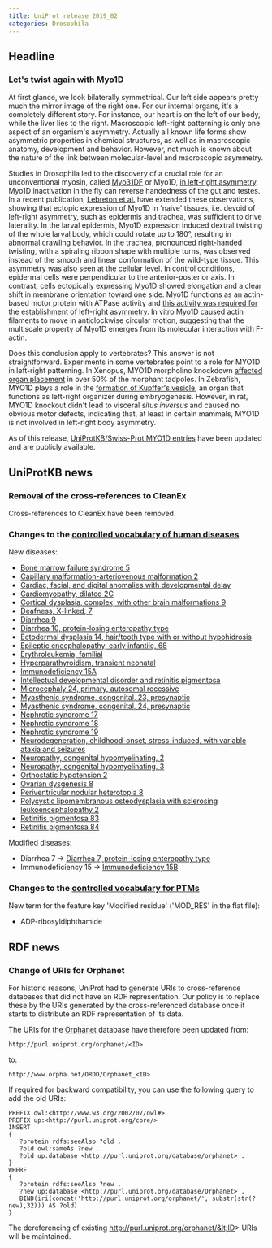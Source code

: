 ```yaml
---
title: UniProt release 2019_02
categories: Drosophila
---
```


## Headline

### Let's twist again with Myo1D

At first glance, we look bilaterally symmetrical. Our left side appears pretty much the mirror image of the right one. For our internal organs, it's a completely different story. For instance, our heart is on the left of our body, while the liver lies to the right. Macroscopic left-right patterning is only one aspect of an organism's asymmetry. Actually all known life forms show asymmetric properties in chemical structures, as well as in macroscopic anatomy, development and behavior. However, not much is known about the nature of the link between molecular-level and macroscopic asymmetry.

Studies in Drosophila led to the discovery of a crucial role for an unconventional myosin, called [Myo31DF](http://www.uniprot.org/uniprot/Q23978) or Myo1D, [in left-right asymmetry](https://www.ncbi.nlm.nih.gov/pubmed/?term=16598258,16598259). Myo1D inactivation in the fly can reverse handedness of the gut and testes. In a recent publication, [Lebreton et al.](https://www.ncbi.nlm.nih.gov/pubmed/30467170) have extended these observations, showing that ectopic expression of Myo1D in 'naive' tissues, i.e. devoid of left-right asymmetry, such as epidermis and trachea, was sufficient to drive laterality. In the larval epidermis, Myo1D expression induced dextral twisting of the whole larval body, which could rotate up to 180°, resulting in abnormal crawling behavior. In the trachea, pronounced right-handed twisting, with a spiraling ribbon shape with multiple turns, was observed instead of the smooth and linear conformation of the wild-type tissue. This asymmetry was also seen at the cellular level. In control conditions, epidermal cells were perpendicular to the anterior-posterior axis. In contrast, cells ectopically expressing Myo1D showed elongation and a clear shift in membrane orientation toward one side. Myo1D functions as an actin-based motor protein with ATPase activity and [this activity was required for the establishment of left-right asymmetry](https://www.ncbi.nlm.nih.gov/pubmed/30467170). In vitro Myo1D caused actin filaments to move in anticlockwise circular motion, suggesting that the multiscale property of Myo1D emerges from its molecular interaction with F-actin.

Does this conclusion apply to vertebrates? This answer is not straightforward. Experiments in some vertebrates point to a role for MYO1D in left-right patterning. In Xenopus, MYO1D morpholino knockdown [affected organ placement](https://www.ncbi.nlm.nih.gov/pubmed/29478852) in over 50% of the morphant tadpoles. In Zebrafish, MYO1D plays a role in the [formation of Kupffer's vesicle](https://www.ncbi.nlm.nih.gov/pubmed/29769531,30139971), an organ that functions as left-right organizer during embryogenesis. However, in rat, MYO1D knockout didn't lead to visceral *situs inversus* and caused no obvious motor defects, indicating that, at least in certain mammals, MYO1D is not involved in left-right body asymmetry.

As of this release, [UniProtKB/Swiss-Prot MYO1D entries](http://www.uniprot.org/uniprot/?query=accession:Q23978+OR+accession:E7F9L8+OR+accession:Q6GPA1) have been updated and are publicly available.

## UniProtKB news

### Removal of the cross-references to CleanEx

Cross-references to CleanEx have been removed.

### Changes to the [controlled vocabulary of human diseases](http://www.uniprot.org/docs/humdisease)

New diseases:

-   [Bone marrow failure syndrome 5](http://www.uniprot.org/diseases/DI-05371)
-   [Capillary malformation-arteriovenous malformation 2](http://www.uniprot.org/diseases/DI-05392)
-   [Cardiac, facial, and digital anomalies with developmental delay](http://www.uniprot.org/diseases/DI-05370)
-   [Cardiomyopathy, dilated 2C](http://www.uniprot.org/diseases/DI-05389)
-   [Cortical dysplasia, complex, with other brain malformations 9](http://www.uniprot.org/diseases/DI-05375)
-   [Deafness, X-linked, 7](http://www.uniprot.org/diseases/DI-05369)
-   [Diarrhea 9](http://www.uniprot.org/diseases/DI-05373)
-   [Diarrhea 10, protein-losing enteropathy type](http://www.uniprot.org/diseases/DI-05384)
-   [Ectodermal dysplasia 14, hair/tooth type with or without hypohidrosis](http://www.uniprot.org/diseases/DI-05382)
-   [Epileptic encephalopathy, early infantile, 68](http://www.uniprot.org/diseases/DI-05395)
-   [Erythroleukemia, familial](http://www.uniprot.org/diseases/DI-05396)
-   [Hyperparathyroidism, transient neonatal](http://www.uniprot.org/diseases/DI-05388)
-   [Immunodeficiency 15A](http://www.uniprot.org/diseases/DI-05387)
-   [Intellectual developmental disorder and retinitis pigmentosa](http://www.uniprot.org/diseases/DI-05391)
-   [Microcephaly 24, primary, autosomal recessive](http://www.uniprot.org/diseases/DI-05381)
-   [Myasthenic syndrome, congenital, 23, presynaptic](http://www.uniprot.org/diseases/DI-05393)
-   [Myasthenic syndrome, congenital, 24, presynaptic](http://www.uniprot.org/diseases/DI-05394)
-   [Nephrotic syndrome 17](http://www.uniprot.org/diseases/DI-05378)
-   [Nephrotic syndrome 18](http://www.uniprot.org/diseases/DI-05379)
-   [Nephrotic syndrome 19](http://www.uniprot.org/diseases/DI-05380)
-   [Neurodegeneration, childhood-onset, stress-induced, with variable ataxia and seizures](http://www.uniprot.org/diseases/DI-05374)
-   [Neuropathy, congenital hypomyelinating, 2](http://www.uniprot.org/diseases/DI-05376)
-   [Neuropathy, congenital hypomyelinating, 3](http://www.uniprot.org/diseases/DI-05377)
-   [Orthostatic hypotension 2](http://www.uniprot.org/diseases/DI-05383)
-   [Ovarian dysgenesis 8](http://www.uniprot.org/diseases/DI-05386)
-   [Periventricular nodular heterotopia 8](http://www.uniprot.org/diseases/DI-05385)
-   [Polycystic lipomembranous osteodysplasia with sclerosing leukoencephalopathy 2](http://www.uniprot.org/diseases/DI-05390)
-   [Retinitis pigmentosa 83](http://www.uniprot.org/diseases/DI-05372)
-   [Retinitis pigmentosa 84](http://www.uniprot.org/diseases/DI-05397)

Modified diseases:

-   Diarrhea 7 -&gt; [Diarrhea 7, protein-losing enteropathy type](http://www.uniprot.org/diseases/DI-04130)
-   Immunodeficiency 15 -&gt; [Immunodeficiency 15B](http://www.uniprot.org/diseases/DI-04000)

### Changes to the [controlled vocabulary for PTMs](http://www.uniprot.org/docs/ptmlist)

New term for the feature key 'Modified residue' ('MOD\_RES' in the flat file):

-   ADP-ribosyldiphthamide

## RDF news

### Change of URIs for Orphanet

For historic reasons, UniProt had to generate URIs to cross-reference databases that did not have an RDF representation. Our policy is to replace these by the URIs generated by the cross-referenced database once it starts to distribute an RDF representation of its data.

The URIs for the [Orphanet](https://www.orpha.net/consor/cgi-bin/index.php) database have therefore been updated from:

    http://purl.uniprot.org/orphanet/<ID>

to:

    http://www.orpha.net/ORDO/Orphanet_<ID>

If required for backward compatibility, you can use the following query to add the old URIs:

    PREFIX owl:<http://www.w3.org/2002/07/owl#>
    PREFIX up:<http://purl.uniprot.org/core/>
    INSERT
    {
       ?protein rdfs:seeAlso ?old .
       ?old owl:sameAs ?new .
       ?old up:database <http://purl.uniprot.org/database/orphanet> .
    }
    WHERE
    {
       ?protein rdfs:seeAlso ?new .
       ?new up:database <http://purl.uniprot.org/database/Orphanet> .
       BIND(iri(concat('http://purl.uniprot.org/orphanet/', substr(str(?new),32))) AS ?old)
    }

The dereferencing of existing http://purl.uniprot.org/orphanet/&lt;ID&gt; URIs will be maintained.
